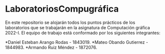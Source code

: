 # LaboratoriosCompugráfica
En este repositorio se alojarán todos los puntos prácticos de los laboratorios que se trabajarán en la asignatura de Computación gráfica 2022-I.
El equipo de trabajo está conformado por los siguientes integrantes:

*Daniel Esteban Arango Rodas - 1843019. 
*Mateo Obando Gutierrez - 1844983. 
*Armando Ruiz Méndez - 1872076. 
